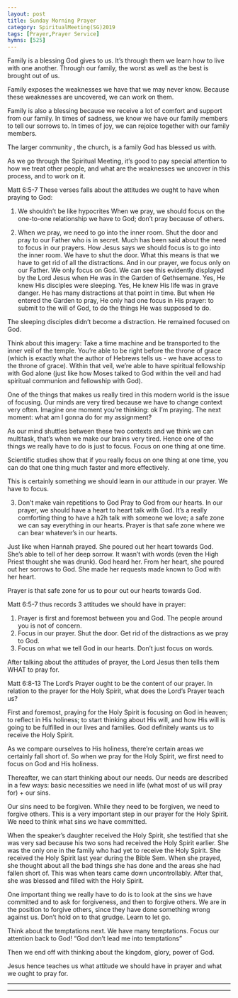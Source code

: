 ```yaml
---
layout: post
title: Sunday Morning Prayer 
category: SpiritualMeeting(SG)2019
tags: [Prayer,Prayer Service]
hymns: [525]
---
```

Family is a blessing God gives to us. It’s through them we learn how to live with one another. Through our family, the worst as well as the best is brought out of us. 

Family exposes the weaknesses we have that we may never know. Because these weaknesses are uncovered, we can work on them. 

Family is also a blessing because we receive a lot of comfort and support from our family. In times of sadness, we know we have our family members to tell our sorrows to. In times of joy, we can rejoice together with our family members. 

The larger community , the church, is a family God has blessed us with. 

As we go through the Spiritual Meeting, it’s good to pay special attention to how we treat other people, and what are the weaknesses we uncover in this process, and to work on it. 

Matt 6:5-7
These verses falls about the attitudes we ought to have when praying to God:
1. We shouldn’t be like hypocrites 
When we pray, we should focus on the one-to-one relationship we have to God; don’t pray because of others.

2. When we pray, we need to go into the inner room. Shut the door and pray to our Father who is in secret.
Much has been said about the need to focus in our prayers. How Jesus says we should focus is to go into the inner room. We have to shut the door. What this means is that we have to get rid of all the distractions. And in our prayer, we focus only on our Father. We only focus on God. We can see this evidently displayed by the Lord Jesus when He was in the Garden of Gethsemane. Yes, He knew His disciples were sleeping. Yes, He knew His life was in grave danger. He has many distractions at that point in time. But when He entered the Garden to pray, He only had one focus in His prayer: to submit to the will of God, to do the things He was supposed to do. 

The sleeping disciples didn’t become a distraction. He remained focused on God. 

Think about this imagery:
Take a time machine and be transported to the inner veil of the temple. You’re able to be right before the throne of grace (which is exactly what the author of Hebrews tells us - we have access to the throne of grace). Within that veil, we’re able to have spiritual fellowship with God alone (just like how Moses talked to God within the veil and had spiritual communion and fellowship with God). 

One of the things that makes us really tired in this modern world is the issue of focusing. Our minds are very tired because we have to change context very often. Imagine one moment you’re thinking: ok I’m praying. The next moment: what am I gonna do for my assignment?

As our mind shuttles between these two contexts and we think we can multitask, that’s when we make our brains very tired. Hence one of the things we really have to do is just to focus. Focus on one thing at one time. 

Scientific studies show that if you really focus on one thing at one time, you can do that one thing much faster and more effectively. 

This is certainly something we should learn in our attitude in our prayer. We have to focus. 

3. Don’t make vain repetitions to God 
Pray to God from our hearts. In our prayer, we should have a heart to heart talk with God. It’s a really comforting thing to have a h2h talk with someone we love; a safe zone we can say everything in our hearts. Prayer is that safe zone where we can bear whatever’s in our hearts. 

Just like when Hannah prayed. She poured out her heart towards God. She’s able to tell of her deep sorrow. It wasn’t with words (even the High Priest thought she was drunk). God heard her. From her heart, she poured out her sorrows to God. She made her requests made known to God with her heart. 

Prayer is that safe zone for us to pour out our hearts towards God. 

Matt 6:5-7 thus records 3 attitudes we should have in prayer:
1. Prayer is first and foremost between you and God. The people around you is not of concern. 
2. Focus in our prayer. Shut the door. Get rid of the distractions as we pray to God. 
3. Focus on what we tell God in our hearts. Don’t just focus on words. 

After talking about the attitudes of prayer, the Lord Jesus then tells them WHAT to pray for.

Matt 6:8-13
The Lord’s Prayer ought to be the content of our prayer. In relation to the prayer for the Holy Spirit, what does the Lord’s Prayer teach us?

First and foremost, praying for the Holy Spirit is focusing on God in heaven; to reflect in His holiness; to start thinking about His will, and how His will is going to be fulfilled in our lives and families. God definitely wants us to receive the Holy Spirit. 

As we compare ourselves to His holiness, there’re certain areas we certainly fall short of. So when we pray for the Holy Spirit, we first need to focus on God and His holiness. 

Thereafter, we can start thinking about our needs. Our needs are described in a few ways: basic necessities we need in life (what most of us will pray for) + our sins. 

Our sins need to be forgiven. While they need to be forgiven, we need to forgive others. This is a very important step in our prayer for the Holy Spirit. We need to think what sins we have committed. 

When the speaker’s daughter received the Holy Spirit, she testified that she was very sad because his two sons had received the Holy Spirit earlier. She was the only one in the family who had yet to receive the Holy Spirit. She received the Holy Spirit last year during the Bible Sem. When she prayed, she thought about all the bad things she has done and the areas she had fallen short of. This was when tears came down uncontrollably. After that, she was blessed and filled with the Holy Spirit. 

One important thing we really have to do is to look at the sins we have committed and to ask for forgiveness, and then to forgive others. We are in the position to forgive others, since they have done something wrong against us. Don’t hold on to that grudge. Learn to let go. 

Think about the temptations next. We have many temptations. Focus our attention back to God! “God don’t lead me into temptations” 

Then we end off with thinking about the kingdom, glory, power of God. 

Jesus hence teaches us what attitude we should have in prayer and what we ought to pray for.



----
****
